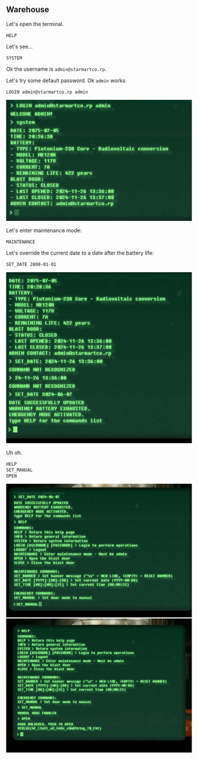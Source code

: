 ## Warehouse

Let's open the terminal.

    HELP

Let's see...

    SYSTEM

Ok the username is `admin@starmartco.rp`. 

Let's try some default password. Ok `admin` works:

    LOGIN admin@starmartco.rp admin

![1_admin_login.JPG](1_admin_login.JPG)

Let's enter maintenance mode:

    MAINTENANCE



Let's override the current date to a date after the battery life:

    SET_DATE 2800-01-01

![2_set_date_to_drain_battery.JPG](2_set_date_to_drain_battery.JPG)

Uh oh.

    HELP
    SET_MANUAL
    OPEN

![3_set_door_manual.JPG](3_set_door_manual.JPG)
![4_show_code.JPG](4_show_code.JPG)